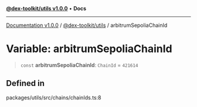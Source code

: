 [**@dex-toolkit/utils v1.0.0**](../README.md) • **Docs**

***

[Documentation v1.0.0](../../../packages.md) / [@dex-toolkit/utils](../README.md) / arbitrumSepoliaChainId

# Variable: arbitrumSepoliaChainId

> `const` **arbitrumSepoliaChainId**: `ChainId` = `421614`

## Defined in

packages/utils/src/chains/chainIds.ts:8

